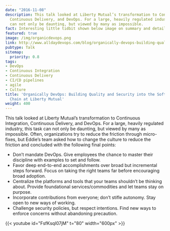 ```yaml
---
date: "2016-11-08"
description: This talk looked at Liberty Mutual’s transformation to Continuous Integration,
  Continuous Delivery, and DevOps. For a large, heavily regulated industry, this task
  can not only be daunting, but viewed by many as impossible.
fact: Interesting little tidbit shown below image on summary and detail page
featured: true
image: /img/organicdevops.png
link: http://www.alldaydevops.com/blog/organically-devops-building-quality-and-security-into-the-software-supply-chain-at-liberty-mutual
pubtype: Talk
sitemap:
  priority: 0.8
tags:
- DevOps
- Continuous Integration
- Continuous Delivery
- CI/CD pipelines
- agile
- Culture
title: 'Organically DevOps: Building Quality and Security into the Software Supply
  Chain at Liberty Mutual'
weight: 400
---
```



This talk looked at Liberty Mutual’s transformation to Continuous Integration, Continuous Delivery, and DevOps. For a large, heavily regulated industry, this task can not only be daunting, but viewed by many as impossible. Often, organizations try to reduce the friction through micro-fixes, but Eddie’s team asked how to change the culture to reduce the friction and concluded with the following final points:

- Don’t mandate DevOps. Give employees the chance to master their discipline with examples to set and follow.
- Favor deep end-to-end accomplishments over broad but incremental steps forward. Focus on taking the right teams far before encouraging broad adoption.
- Centralize the platforms and tools that your teams shouldn’t be thinking about. Provide foundational services/commodities and let teams stay on purpose.
- Incorporate contributions from everyone; don’t stifle autonomy. Stay open to new ways of working.
- Challenge security policies, but respect intentions. Find new ways to enforce concerns without abandoning precaution.

{{< youtube id="FsfKsqI07jM" t="80" width="600px" >}}
